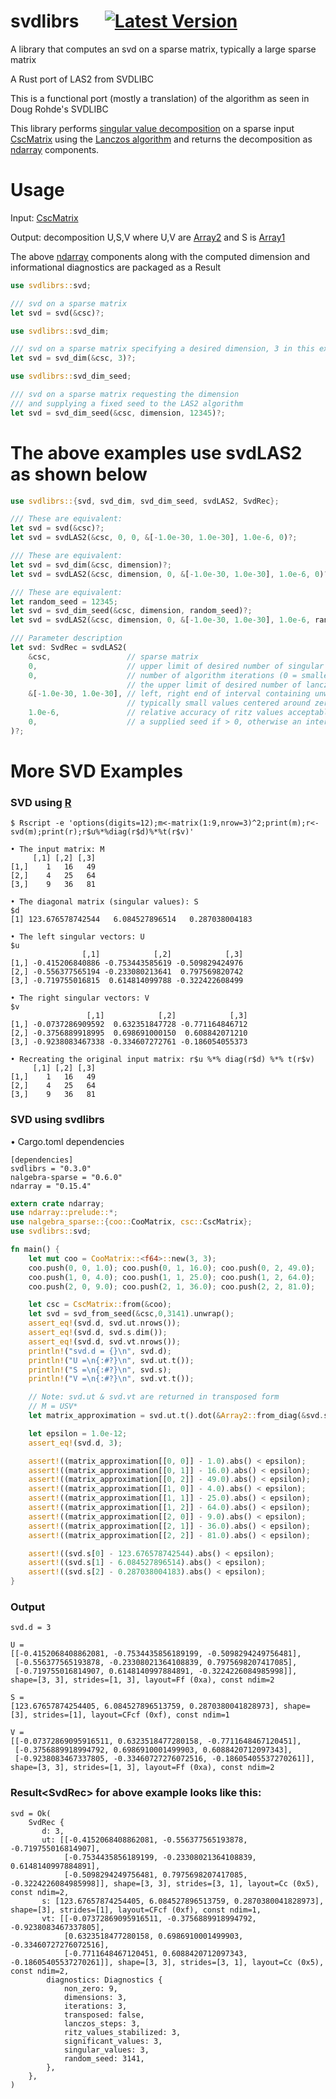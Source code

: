 # svdlibrs &emsp; [![Latest Version]][crates.io]

[Latest Version]: https://img.shields.io/badge/crates.io-v0.4.0-blue
[crates.io]: https://crates.io/crates/svdlibrs

A library that computes an svd on a sparse matrix, typically a large sparse matrix 

A Rust port of LAS2 from SVDLIBC

This is a functional port (mostly a translation) of the algorithm as seen in Doug Rohde's SVDLIBC

This library performs [singular value decomposition](https://en.wikipedia.org/wiki/Singular_value_decomposition) on a sparse input [CscMatrix](https://docs.rs/nalgebra-sparse/latest/nalgebra_sparse/csc/struct.CscMatrix.html) using the [Lanczos algorithm](https://en.wikipedia.org/wiki/Lanczos_algorithm) and returns the decomposition as [ndarray](https://docs.rs/ndarray/latest/ndarray/) components.

# Usage

Input: [CscMatrix](https://docs.rs/nalgebra-sparse/latest/nalgebra_sparse/csc/struct.CscMatrix.html)

Output: decomposition U,S,V where U,V are [Array2](https://docs.rs/ndarray/latest/ndarray/type.Array2.html) and S is [Array1](https://docs.rs/ndarray/latest/ndarray/type.Array1.html)

The above [ndarray](https://docs.rs/ndarray/latest/ndarray/) components along with the computed dimension and informational diagnostics are packaged as a Result

```rust
use svdlibrs::svd;

/// svd on a sparse matrix
let svd = svd(&csc)?;
```
```rust
use svdlibrs::svd_dim;

/// svd on a sparse matrix specifying a desired dimension, 3 in this example.
let svd = svd_dim(&csc, 3)?;
```
```rust
use svdlibrs::svd_dim_seed;

/// svd on a sparse matrix requesting the dimension
/// and supplying a fixed seed to the LAS2 algorithm
let svd = svd_dim_seed(&csc, dimension, 12345)?;
```
# The above examples use svdLAS2 as shown below
```rust
use svdlibrs::{svd, svd_dim, svd_dim_seed, svdLAS2, SvdRec};

/// These are equivalent:
let svd = svd(&csc)?;
let svd = svdLAS2(&csc, 0, 0, &[-1.0e-30, 1.0e-30], 1.0e-6, 0)?;

/// These are equivalent:
let svd = svd_dim(&csc, dimension)?;
let svd = svdLAS2(&csc, dimension, 0, &[-1.0e-30, 1.0e-30], 1.0e-6, 0)?;

/// These are equivalent:
let random_seed = 12345;
let svd = svd_dim_seed(&csc, dimension, random_seed)?;
let svd = svdLAS2(&csc, dimension, 0, &[-1.0e-30, 1.0e-30], 1.0e-6, random_seed)?;

/// Parameter description
let svd: SvdRec = svdLAS2(
    &csc,                 // sparse matrix
    0,                    // upper limit of desired number of singular triplets (0 = all)
    0,                    // number of algorithm iterations (0 = smaller of csc rows or columns),
                          // the upper limit of desired number of lanczos steps
    &[-1.0e-30, 1.0e-30], // left, right end of interval containing unwanted eigenvalues,
                          // typically small values centered around zero, e.g. [-1.0e-30, 1.0e-30]
    1.0e-6,               // relative accuracy of ritz values acceptable as eigenvalues
    0,                    // a supplied seed if > 0, otherwise an internal seed will be generated
)?;
```

# More SVD Examples

### SVD using [R](https://www.r-project.org/)

```text
$ Rscript -e 'options(digits=12);m<-matrix(1:9,nrow=3)^2;print(m);r<-svd(m);print(r);r$u%*%diag(r$d)%*%t(r$v)'

• The input matrix: M
     [,1] [,2] [,3]
[1,]    1   16   49
[2,]    4   25   64
[3,]    9   36   81

• The diagonal matrix (singular values): S
$d
[1] 123.676578742544   6.084527896514   0.287038004183

• The left singular vectors: U
$u
                [,1]            [,2]            [,3]
[1,] -0.415206840886 -0.753443585619 -0.509829424976
[2,] -0.556377565194 -0.233080213641  0.797569820742
[3,] -0.719755016815  0.614814099788 -0.322422608499

• The right singular vectors: V
$v
                 [,1]            [,2]            [,3]
[1,] -0.0737286909592  0.632351847728 -0.771164846712
[2,] -0.3756889918995  0.698691000150  0.608842071210
[3,] -0.9238083467338 -0.334607272761 -0.186054055373

• Recreating the original input matrix: r$u %*% diag(r$d) %*% t(r$v)
     [,1] [,2] [,3]
[1,]    1   16   49
[2,]    4   25   64
[3,]    9   36   81
```

### SVD using svdlibrs

• Cargo.toml dependencies
```text
[dependencies]
svdlibrs = "0.3.0"
nalgebra-sparse = "0.6.0"
ndarray = "0.15.4"
```

```rust
extern crate ndarray;
use ndarray::prelude::*;
use nalgebra_sparse::{coo::CooMatrix, csc::CscMatrix};
use svdlibrs::svd;

fn main() {
    let mut coo = CooMatrix::<f64>::new(3, 3);
    coo.push(0, 0, 1.0); coo.push(0, 1, 16.0); coo.push(0, 2, 49.0);
    coo.push(1, 0, 4.0); coo.push(1, 1, 25.0); coo.push(1, 2, 64.0);
    coo.push(2, 0, 9.0); coo.push(2, 1, 36.0); coo.push(2, 2, 81.0);

    let csc = CscMatrix::from(&coo);
    let svd = svd_from_seed(&csc,0,3141).unwrap();
    assert_eq!(svd.d, svd.ut.nrows());
    assert_eq!(svd.d, svd.s.dim());
    assert_eq!(svd.d, svd.vt.nrows());
    println!("svd.d = {}\n", svd.d);
    println!("U =\n{:#?}\n", svd.ut.t());
    println!("S =\n{:#?}\n", svd.s);
    println!("V =\n{:#?}\n", svd.vt.t());

    // Note: svd.ut & svd.vt are returned in transposed form
    // M = USV*
    let matrix_approximation = svd.ut.t().dot(&Array2::from_diag(&svd.s)).dot(&svd.vt);

    let epsilon = 1.0e-12;
    assert_eq!(svd.d, 3);

    assert!((matrix_approximation[[0, 0]] - 1.0).abs() < epsilon);
    assert!((matrix_approximation[[0, 1]] - 16.0).abs() < epsilon);
    assert!((matrix_approximation[[0, 2]] - 49.0).abs() < epsilon);
    assert!((matrix_approximation[[1, 0]] - 4.0).abs() < epsilon);
    assert!((matrix_approximation[[1, 1]] - 25.0).abs() < epsilon);
    assert!((matrix_approximation[[1, 2]] - 64.0).abs() < epsilon);
    assert!((matrix_approximation[[2, 0]] - 9.0).abs() < epsilon);
    assert!((matrix_approximation[[2, 1]] - 36.0).abs() < epsilon);
    assert!((matrix_approximation[[2, 2]] - 81.0).abs() < epsilon);

    assert!((svd.s[0] - 123.676578742544).abs() < epsilon);
    assert!((svd.s[1] - 6.084527896514).abs() < epsilon);
    assert!((svd.s[2] - 0.287038004183).abs() < epsilon);
}
```

### Output

```text
svd.d = 3

U =
[[-0.4152068408862081, -0.7534435856189199, -0.5098294249756481],
 [-0.556377565193878, -0.23308021364108839, 0.7975698207417085],
 [-0.719755016814907, 0.6148140997884891, -0.3224226084985998]], shape=[3, 3], strides=[1, 3], layout=Ff (0xa), const ndim=2

S =
[123.67657874254405, 6.084527896513759, 0.2870380041828973], shape=[3], strides=[1], layout=CFcf (0xf), const ndim=1

V =
[[-0.07372869095916511, 0.6323518477280158, -0.7711648467120451],
 [-0.3756889918994792, 0.6986910001499903, 0.6088420712097343],
 [-0.9238083467337805, -0.33460727276072516, -0.18605405537270261]], shape=[3, 3], strides=[1, 3], layout=Ff (0xa), const ndim=2
```

### Result\<SvdRec\> for above example looks like this:

```text
svd = Ok(
    SvdRec {
       d: 3,
       ut: [[-0.4152068408862081, -0.556377565193878, -0.719755016814907],
            [-0.7534435856189199, -0.23308021364108839, 0.6148140997884891],
            [-0.5098294249756481, 0.7975698207417085, -0.3224226084985998]], shape=[3, 3], strides=[3, 1], layout=Cc (0x5), const ndim=2,
       s: [123.67657874254405, 6.084527896513759, 0.2870380041828973], shape=[3], strides=[1], layout=CFcf (0xf), const ndim=1,
       vt: [[-0.07372869095916511, -0.3756889918994792, -0.9238083467337805],
            [0.6323518477280158, 0.6986910001499903, -0.33460727276072516],
            [-0.7711648467120451, 0.6088420712097343, -0.18605405537270261]], shape=[3, 3], strides=[3, 1], layout=Cc (0x5), const ndim=2,
        diagnostics: Diagnostics {
            non_zero: 9,
            dimensions: 3,
            iterations: 3,
            transposed: false,
            lanczos_steps: 3,
            ritz_values_stabilized: 3,
            significant_values: 3,
            singular_values: 3,
            random_seed: 3141,
        },
    },
)
```

